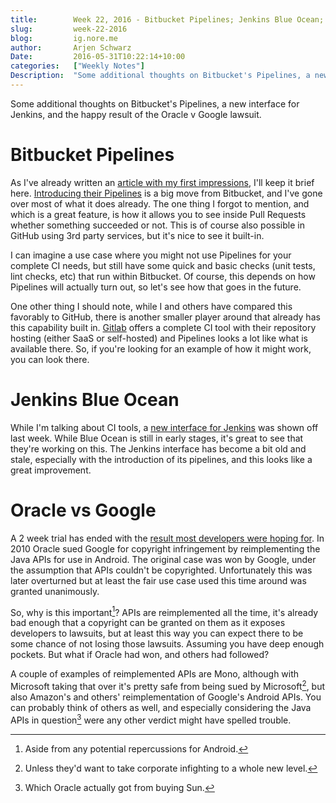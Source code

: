 ```yaml
---
title:        Week 22, 2016 - Bitbucket Pipelines; Jenkins Blue Ocean; Oracle v Google
slug:         week-22-2016
blog:         ig.nore.me  
author:       Arjen Schwarz  
Date:         2016-05-31T10:22:14+10:00
categories:   ["Weekly Notes"]
Description:  "Some additional thoughts on Bitbucket's Pipelines, a new interface for Jenkins, and the happy result of the Oracle v Google lawsuit."
---
```


Some additional thoughts on Bitbucket's Pipelines, a new interface for Jenkins, and the happy result of the Oracle v Google lawsuit.

# Bitbucket Pipelines

As I've already written an [article with my first impressions][first], I'll keep it brief here. [Introducing their Pipelines][bbpipelines] is a big move from Bitbucket, and I've gone over most of what it does already. The one thing I forgot to mention, and which is a great feature, is how it allows you to see inside Pull Requests whether something succeeded or not. This is of course also possible in GitHub using 3rd party services, but it's nice to see it built-in. 

I can imagine a use case where you might not use Pipelines for your complete CI needs, but still have some quick and basic checks (unit tests, lint checks, etc) that run within Bitbucket. Of course, this depends on how Pipelines will actually turn out, so let's see how that goes in the future.

One other thing I should note, while I and others have compared this favorably to GitHub, there is another smaller player around that already has this capability built in. [Gitlab][gitlab] offers a complete CI tool with their repository hosting (either SaaS or self-hosted) and Pipelines looks a lot like what is available there. So, if you're looking for an example of how it might work, you can look there.

[first]: https://ig.nore.me/2016/05/bitbucket-pipelines-a-first-look/

[bbpipelines]: https://blog.bitbucket.org/2016/05/24/introducing-bitbucket-pipelines-beta-continuous-delivery-built-within-bitbucket/

[gitlab]: https://gitlab.com/

# Jenkins Blue Ocean

While I'm talking about CI tools, a [new interface for Jenkins][blueocean] was shown off last week. While Blue Ocean is still in early stages, it's great to see that they're working on this. The Jenkins interface has become a bit old and stale, especially with the introduction of its pipelines, and this looks like a great improvement.

[blueocean]: https://jenkins.io//blog/2016/05/26/introducing-blue-ocean/

# Oracle vs Google

A 2 week trial has ended with the [result most developers were hoping for][oraclegoogle]. In 2010 Oracle sued Google for copyright infringement by reimplementing the Java APIs for use in Android. The original case was won by Google, under the assumption that APIs couldn't be copyrighted. Unfortunately this was later overturned but at least the fair use case used this time around was granted unanimously.

So, why is this important[^android]? APIs are reimplemented all the time, it's already bad enough that a copyright can be granted on them as it exposes developers to lawsuits, but at least this way you can expect there to be some chance of not losing those lawsuits. Assuming you have deep enough pockets. But what if Oracle had won, and others had followed? 

A couple of examples of reimplemented APIs are Mono, although with Microsoft taking that over it's pretty safe from being sued by Microsoft[^infighting], but also Amazon's and others' reimplementation of Google's Android APIs. You can probably think of others as well, and especially considering the Java APIs in question[^bought] were any other verdict might have spelled trouble.

[oraclegoogle]: http://arstechnica.com/tech-policy/2016/05/google-wins-trial-against-oracle-as-jury-finds-android-is-fair-use/

[^android]: Aside from any potential repercussions for Android.

[^infighting]: Unless they'd want to take corporate infighting to a whole new level.

[^bought]: Which Oracle actually got from buying Sun.
